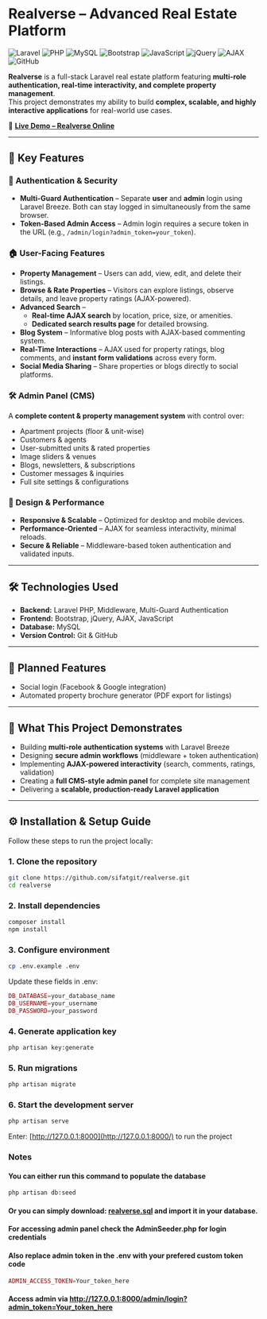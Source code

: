 # Realverse – Advanced Real Estate Platform  

![Laravel](https://img.shields.io/badge/Laravel-FF2D20?style=for-the-badge&logo=laravel&logoColor=white)
![PHP](https://img.shields.io/badge/PHP-777BB4?style=for-the-badge&logo=php&logoColor=white)
![MySQL](https://img.shields.io/badge/MySQL-4479A1?style=for-the-badge&logo=mysql&logoColor=white)
![Bootstrap](https://img.shields.io/badge/Bootstrap-7952B3?style=for-the-badge&logo=bootstrap&logoColor=white)
![JavaScript](https://img.shields.io/badge/JavaScript-F7DF1E?style=for-the-badge&logo=javascript&logoColor=black)
![jQuery](https://img.shields.io/badge/jQuery-0769AD?style=for-the-badge&logo=jquery&logoColor=white)
![AJAX](https://img.shields.io/badge/AJAX-005A9C?style=for-the-badge)
![GitHub](https://img.shields.io/badge/GitHub-181717?style=for-the-badge&logo=github&logoColor=white)

**Realverse** is a full-stack Laravel real estate platform featuring **multi-role authentication, real-time interactivity, and complete property management**.  
This project demonstrates my ability to build **complex, scalable, and highly interactive applications** for real-world use cases.  

🚀 **[Live Demo – Realverse Online](https://realverse.online)**  

---

## 🌟 Key Features  

### 🔑 Authentication & Security  
- **Multi-Guard Authentication** – Separate **user** and **admin** login using Laravel Breeze. Both can stay logged in simultaneously from the same browser.  
- **Token-Based Admin Access** – Admin login requires a secure token in the URL (e.g., `/admin/login?admin_token=your_token`).  

### 🏠 User-Facing Features  
- **Property Management** – Users can add, view, edit, and delete their listings.  
- **Browse & Rate Properties** – Visitors can explore listings, observe details, and leave property ratings (AJAX-powered).  
- **Advanced Search** –  
  - **Real-time AJAX search** by location, price, size, or amenities.  
  - **Dedicated search results page** for detailed browsing.  
- **Blog System** – Informative blog posts with AJAX-based commenting system.  
- **Real-Time Interactions** – AJAX used for property ratings, blog comments, and **instant form validations** across every form.  
- **Social Media Sharing** – Share properties or blogs directly to social platforms.  

### 🛠️ Admin Panel (CMS)  
A **complete content & property management system** with control over:  
- Apartment projects (floor & unit-wise)  
- Customers & agents  
- User-submitted units & rated properties  
- Image sliders & venues  
- Blogs, newsletters, & subscriptions  
- Customer messages & inquiries  
- Full site settings & configurations  

### 📱 Design & Performance  
- **Responsive & Scalable** – Optimized for desktop and mobile devices.  
- **Performance-Oriented** – AJAX for seamless interactivity, minimal reloads.  
- **Secure & Reliable** – Middleware-based token authentication and validated inputs.  

---

## 🛠️ Technologies Used  

- **Backend:** Laravel PHP, Middleware, Multi-Guard Authentication  
- **Frontend:** Bootstrap, jQuery, AJAX, JavaScript  
- **Database:** MySQL  
- **Version Control:** Git & GitHub  

---

## 🔮 Planned Features  

- Social login (Facebook & Google integration)  
- Automated property brochure generator (PDF export for listings)  

---

## 💼 What This Project Demonstrates  

- Building **multi-role authentication systems** with Laravel Breeze  
- Designing **secure admin workflows** (middleware + token authentication)  
- Implementing **AJAX-powered interactivity** (search, comments, ratings, validation)  
- Creating a **full CMS-style admin panel** for complete site management  
- Delivering a **scalable, production-ready Laravel application**  

---

## ⚙️ Installation & Setup Guide  

Follow these steps to run the project locally:  

### 1. Clone the repository  
```bash
git clone https://github.com/sifatgit/realverse.git
cd realverse
```
### 2. Install dependencies

```bash
composer install
npm install
```
### 3. Configure environment

```bash
cp .env.example .env
```

Update these fields in .env:

```php 
DB_DATABASE=your_database_name  
DB_USERNAME=your_username  
DB_PASSWORD=your_password  
```

### 4. Generate application key

```bash
php artisan key:generate
```

### 5. Run migrations

```bash 
php artisan migrate
```

### 6. Start the development server

```bash 
php artisan serve
```
Enter: [http://127.0.0.1:8000](http://127.0.0.1:8000/) to run the project 

### Notes

#### You can either run this command to populate the database

```bash 
php artisan db:seed
```

#### Or you can simply download: [realverse.sql](https://github.com/user-attachments/files/22671338/realverse.sql) and import it in your database.

#### For accessing admin panel check the AdminSeeder.php for login credentials
#### Also replace admin token in the .env with your prefered custom token code

```php 
ADMIN_ACCESS_TOKEN=Your_token_here
```
#### Access admin via http://127.0.0.1:8000/admin/login?admin_token=Your_token_here
